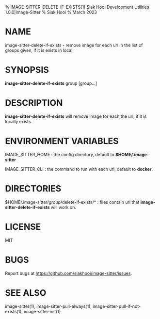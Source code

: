 % IMAGE-SITTER-DELETE-IF-EXISTS(1) Siak Hooi Development Utilities 1.0.0|Image-Sitter
% Siak Hooi
% March 2023

# NAME
image-sitter-delete-if-exists - remove image for each url in the list of groups given, if it is exists in local.

# SYNOPSIS
**image-sitter-delete-if-exists** group [group...]

# DESCRIPTION
**image-sitter-delete-if-exists** will remove image for each the url, if it is locally exists.

# ENVIRONMENT VARIABLES
IMAGE_SITTER_HOME
: the config directory, default to **$HOME/.image-sitter**

IMAGE_SITTER_CLI
: the command to run with each url, default to **docker**.

# DIRECTORIES
$HOME/.image-sitter/*group*/delete-if-exists/*
: files contain url that **image-sitter-delete-if-exists** will work on.

# LICENSE
MIT

# BUGS
Report bugs at https://github.com/siakhooi/image-sitter/issues.

# SEE ALSO
image-sitter(1), image-sitter-pull-always(1), image-sitter-pull-if-not-exists(1), image-sitter-init(1)
